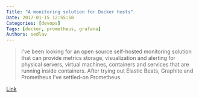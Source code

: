 ```yaml
---
Title: "A monitoring solution for Docker hosts"
Date: 2017-01-15 12:55:58
Categories: [devops]
Tags: [docker, prometheus, grafana]
Authors: sedlav
---
```


> I’ve been looking for an open source self-hosted monitoring solution that can provide metrics storage, visualization and alerting for physical servers, virtual machines, containers and services that are running inside containers. After trying out Elastic Beats, Graphite and Prometheus I’ve settled-on Prometheus.

[Link](https://stefanprodan.com/2016/a-monitoring-solution-for-docker-hosts-containers-and-containerized-services/)
